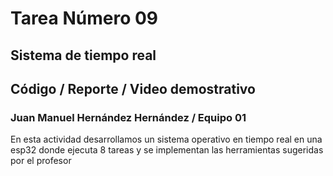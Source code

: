 # Tarea Número 09
## Sistema de tiempo real 
## Código / Reporte / Video demostrativo
### Juan Manuel Hernández Hernández / Equipo 01

En esta actividad desarrollamos un sistema operativo en tiempo real en una esp32 donde ejecuta 8 tareas y se implementan las herramientas sugeridas por el profesor
